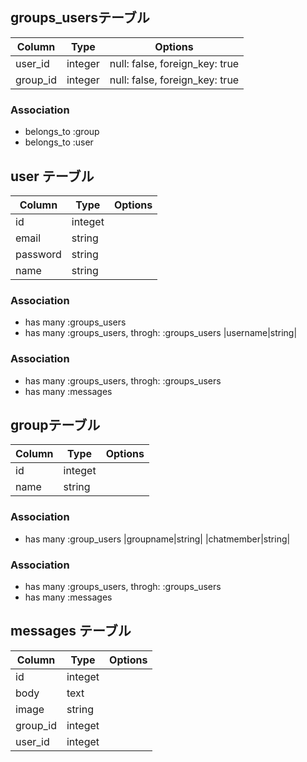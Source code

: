 ## groups_usersテーブル

|Column|Type|Options|
|------|----|-------|
|user_id|integer|null: false, foreign_key: true|
|group_id|integer|null: false, foreign_key: true|

### Association
- belongs_to :group
- belongs_to :user

## user テーブル
|Column|Type|Options|
|------|----|-------|
|id|integet|
|email|string|
|password|string|
|name|string|

### Association
- has many :groups_users
- has many :groups_users, throgh: :groups_users
|username|string|

### Association
- has many :groups_users, throgh: :groups_users
- has many :messages

## groupテーブル
|Column|Type|Options|
|------|----|-------|
|id|integet|
|name|string|

### Association
- has many :group_users
|groupname|string|
|chatmember|string|

### Association
- has many :groups_users, throgh: :groups_users
- has many :messages

## messages テーブル
 |Column|Type|Options|
|------|----|-------|
|id|integet|
|body|text|
|image|string|
|group_id|integet|
|user_id|integet|
